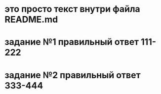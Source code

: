 # это просто текст внутри файла README.md
# задание №1 правильный ответ 111-222
# задание №2 правильный ответ 333-444